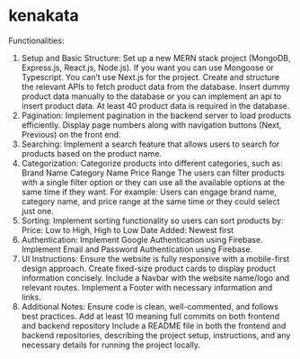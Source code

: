 # kenakata

Functionalities:
1. Setup and Basic Structure:
Set up a new MERN stack project (MongoDB, Express.js, React.js, Node.js). If you want you can use Mongoose or Typescript. You can’t use Next.js for the project.
Create and structure the relevant APIs to fetch product data from the database.
Insert dummy product data manually to the database or you can implement an api to insert product data. At least 40 product data is required in the database. 
2. Pagination:
Implement pagination in the backend server to load products efficiently.
Display page numbers along with navigation buttons (Next, Previous) on the front end.
3. Searching:
Implement a search feature that allows users to search for products based on the product name.
4. Categorization:
Categorize products into different categories, such as:
Brand Name
Category Name
Price Range
The users can filter products with a single filter option or they can use all the available options at the same time if they want. For example: Users can engage brand name, category name, and price range at the same time or they could select just one. 
5. Sorting:
Implement sorting functionality so users can sort products by:
Price: Low to High, High to Low
Date Added: Newest first
6. Authentication:
Implement Google Authentication using Firebase.
Implement Email and Password Authentication using Firebase.
7. UI Instructions:
Ensure the website is fully responsive with a mobile-first design approach.
Create fixed-size product cards to display product information concisely.
Include a Navbar with the website name/logo and relevant routes.
Implement a Footer with necessary information and links.
8. Additional Notes:
Ensure code is clean, well-commented, and follows best practices.
Add at least 10 meaning full commits on both frontend and backend repository
Include a README file in both the frontend and backend repositories, describing the project setup, instructions, and any necessary details for running the project locally.
